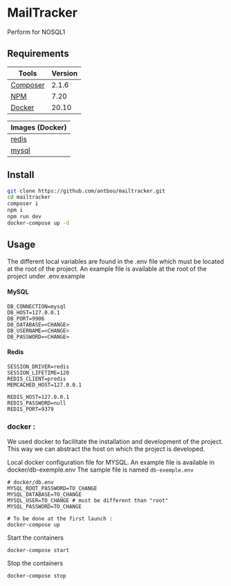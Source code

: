 # MailTracker

Perform for NOSQL1

## Requirements

| Tools                                         | Version |
| --------------------------------------------- | ------- |
| [Composer](https://getcomposer.org/download/) | 2.1.6   |
| [NPM](https://www.npmjs.com/)                 | 7.20    |
| [Docker](https://www.docker.com/get-started)  | 20.10   |

| Images (Docker)                                | 
| ---------------------------------------------  | 
| [redis](https://hub.docker.com/_/redis)          | 
| [mysql](https://hub.docker.com/_/mysql)        | 

## Install

```bash
git clone https://github.com/antbou/mailtracker.git
cd mailtracker
composer i
npm i
npm run dev
docker-compose up -d
```

## Usage

The different local variables are found in the .env file which must be located at the root of the project. An example file is available at the root of the project under .env.example

#### MySQL

```
DB_CONNECTION=mysql
DB_HOST=127.0.0.1
DB_PORT=9906
DB_DATABASE=<CHANGE>
DB_USERNAME=<CHANGE>
DB_PASSWORD=<CHANGE>
```


#### Redis
```
SESSION_DRIVER=redis
SESSION_LIFETIME=120
REDIS_CLIENT=predis
MEMCACHED_HOST=127.0.0.1

REDIS_HOST=127.0.0.1
REDIS_PASSWORD=null
REDIS_PORT=9379
```

### docker :

We used docker to facilitate the installation and development of the project. This way we can abstract the host on which the project is developed.

Local docker configuration file for MYSQL. An example file is available in docker/db-exemple.env
The sample file is named `db-exemple.env`
```
# docker/db.env
MYSQL_ROOT_PASSWORD=TO_CHANGE
MYSQL_DATABASE=TO_CHANGE
MYSQL_USER=TO_CHANGE # must be different than "root"
MYSQL_PASSWORD=TO_CHANGE
```

```
# To be done at the first launch :
docker-compose up
```

Start the containers

```
docker-compose start
```

Stop the containers

```
docker-compose stop
```
